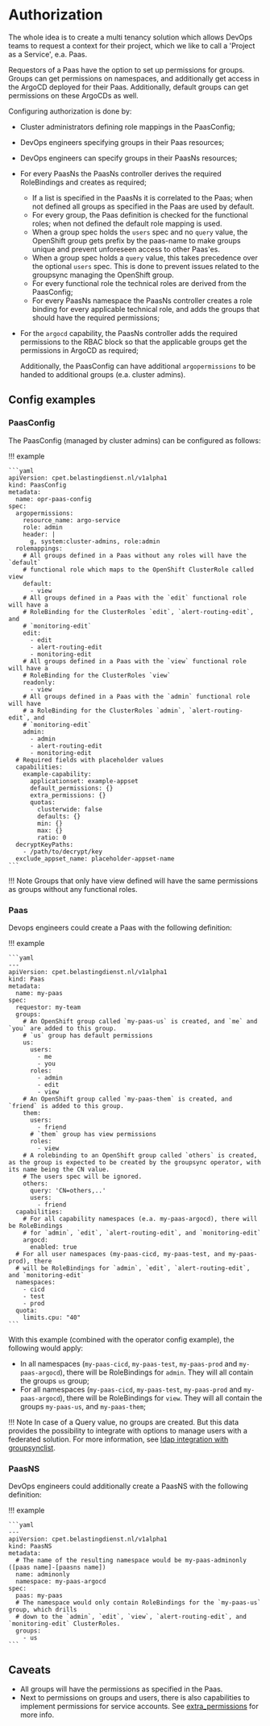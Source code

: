# Authorization

The whole idea is to create a multi tenancy solution which allows DevOps teams
to request a context for their project, which we like to call a 'Project as a Service',
e.a. Paas.

Requestors of a Paas have the option to set up permissions for groups. Groups can
get permissions on namespaces, and additionally get access in the ArgoCD deployed
for their Paas. Additionally, default groups can get permissions on these ArgoCDs as well.

Configuring authorization is done by:

- Cluster administrators defining role mappings in the PaasConfig;
- DevOps engineers specifying groups in their Paas resources;
- DevOps engineers can specify groups in their PaasNs resources;
- For every PaasNs the PaasNs controller derives the required RoleBindings and
  creates as required;
  - If a list is specified in the PaasNs it is correlated to the Paas;
    when not defined all groups as specified in the Paas are used by default.
  - For every group, the Paas definition is checked for the functional roles;
    when not defined the default role mapping is used.
  - When a group spec holds the `users` spec and no `query` value, the OpenShift group gets prefix by
    the paas-name to make groups unique and prevent unforeseen access to other Paas'es.
  - When a group spec holds a `query` value, this takes precedence over the optional `users` spec.
    This is done to prevent issues related to the groupsync managing the OpenShift group.
  - For every functional role the technical roles are derived from the PaasConfig;
  - For every PaasNs namespace the PaasNs controller creates a role binding for
    every applicable technical role, and adds the groups that should have the
    required permissions;
- For the `argocd` capability, the PaasNs controller adds the required permissions
  to the RBAC block so that the applicable groups get the permissions in ArgoCD
  as required;

  Additionally, the PaasConfig can have additional `argopermissions` to
  be handed to additional groups (e.a. cluster admins).

## Config examples

### PaasConfig

The PaasConfig (managed by cluster admins) can be configured as follows:

!!! example

    ```yaml
    apiVersion: cpet.belastingdienst.nl/v1alpha1
    kind: PaasConfig
    metadata:
      name: opr-paas-config
    spec:
      argopermissions:
        resource_name: argo-service
        role: admin
        header: |
          g, system:cluster-admins, role:admin
      rolemappings:
        # All groups defined in a Paas without any roles will have the `default`
        # functional role which maps to the OpenShift ClusterRole called view
        default:
          - view
        # All groups defined in a Paas with the `edit` functional role will have a
        # RoleBinding for the ClusterRoles `edit`, `alert-routing-edit`, and
        # `monitoring-edit`
        edit:
          - edit
          - alert-routing-edit
          - monitoring-edit
        # All groups defined in a Paas with the `view` functional role will have a
        # RoleBinding for the ClusterRoles `view`
        readonly:
          - view
        # All groups defined in a Paas with the `admin` functional role will have
        # a RoleBinding for the ClusterRoles `admin`, `alert-routing-edit`, and
        # `monitoring-edit`
        admin:
          - admin
          - alert-routing-edit
          - monitoring-edit
      # Required fields with placeholder values
      capabilities:
        example-capability:
          applicationset: example-appset
          default_permissions: {}
          extra_permissions: {}
          quotas:
            clusterwide: false
            defaults: {}
            min: {}
            max: {}
            ratio: 0
      decryptKeyPaths:
        - /path/to/decrypt/key
      exclude_appset_name: placeholder-appset-name
    ```

!!! Note
Groups that only have view defined will have the same permissions as groups
without any functional roles.

### Paas

Devops engineers could create a Paas with the following definition:

!!! example

    ```yaml
    ---
    apiVersion: cpet.belastingdienst.nl/v1alpha1
    kind: Paas
    metadata:
      name: my-paas
    spec:
      requestor: my-team
      groups:
        # An OpenShift group called `my-paas-us` is created, and `me` and `you` are added to this group.
        # `us` group has default permissions
        us:
          users:
            - me
            - you
          roles:
            - admin
            - edit
            - view
        # An OpenShift group called `my-paas-them` is created, and `friend` is added to this group.
        them:
          users:
            - friend
          # `them` group has view permissions
          roles:
            - view
        # A rolebinding to an OpenShift group called `others` is created, as the group is expected to be created by the groupsync operator, with its name being the CN value.
        # The users spec will be ignored.
        others:
          query: 'CN=others,..'
          users:
            - friend
      capabilities:
        # For all capability namespaces (e.a. my-paas-argocd), there will be RoleBindings
        # for `admin`, `edit`, `alert-routing-edit`, and `monitoring-edit`
        argocd:
          enabled: true
      # For all user namespaces (my-paas-cicd, my-paas-test, and my-paas-prod), there
      # will be RoleBindings for `admin`, `edit`, `alert-routing-edit`, and `monitoring-edit`
      namespaces:
        - cicd
        - test
        - prod
      quota:
        limits.cpu: "40"
    ```

With this example (combined with the operator config example), the following would apply:

- In all namespaces (`my-paas-cicd`, `my-paas-test`, `my-paas-prod` and `my-paas-argocd`),
  there will be RoleBindings for `admin`. They will all contain the groups `us` group;
- For all namespaces (`my-paas-cicd`, `my-paas-test`, `my-paas-prod` and `my-paas-argocd`),
  there will be RoleBindings for `view`. They will all contain the groups `my-paas-us`, and `my-paas-them`;

!!! Note
In case of a Query value, no groups are created. But this data provides the possibility to integrate with options to manage users with a federated solution.
For more information, see [ldap integration with groupsynclist](groupsynclist.md).

### PaasNS

DevOps engineers could additionally create a PaasNS with the following definition:

!!! example

    ```yaml
    ---
    apiVersion: cpet.belastingdienst.nl/v1alpha1
    kind: PaasNS
    metadata:
      # The name of the resulting namespace would be my-paas-adminonly ([paas name]-[paasns name])
      name: adminonly
      namespace: my-paas-argocd
    spec:
      paas: my-paas
      # The namespace would only contain RoleBindings for the `my-paas-us` group, which drills
      # down to the `admin`, `edit`, `view`, `alert-routing-edit`, and `monitoring-edit` ClusterRoles.
      groups:
        - us
    ```

## Caveats

- All groups will have the permissions as specified in the Paas.
- Next to permissions on groups and users, there is also capabilities to implement
  permissions for service accounts. See [extra_permissions](../../administrators-guide/capabilities.md#configuring-permissions) for
  more info.
